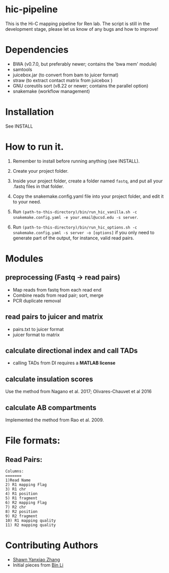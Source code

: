 # hic-pipeline
This is the Hi-C mapping pipeline for Ren lab. The script is still in the development stage, please let us know of any bugs and how to improve!

# Dependencies 
* BWA (v0.7.0, but preferably newer; contains the 'bwa mem' module)
* samtools 
* juicebox.jar (to convert from bam to juicer format)
* straw (to extract contact matrix from juicebox )
* GNU coreutils sort (v8.22 or newer; contains the parallel option) 
* snakemake (workflow management)

# Installation
See INSTALL

# How to run it.
1. Remember to install before running anything (see INSTALL).
2. Create your project folder. 
3. Inside your project folder, create a folder named `fastq`, and put all your .fastq files in that folder.  
4. Copy the snakemake.config.yaml file into your project folder, and edit it to your need. 
5. Run `(path-to-this-directory)/bin/run_hic_vanilla.sh -c snakemake.config.yaml -e your.email@ucsd.edu -s server`. 

6. Run `(path-to-this-directory)/bin/run_hic_options.sh -c snakemake.config.yaml -s server -o [options]` if you only need to generate part of the output, for instance, valid read pairs.

# Modules
## preprocessing (Fastq -> read pairs)
* Map reads from fastq from each read end
* Combine reads from read pair; sort, merge
* PCR duplicate removal
## read pairs to juicer and matrix
* pairs.txt to juicer format
* juicer format to matrix
## calculate directional index and call TADs
* calling TADs from DI requires a **MATLAB license**
## calculate insulation scores
  Use the method from Nagano et al. 2017; Olivares-Chauvet et al 2016
## calculate AB compartments
  Implemented the method from Rao et al. 2009. 

# File formats: 
## Read Pairs: 
```
Columns: 
=======
1)Read Name 
2) R1 mapping Flag
3) R1 chr 
4) R1 position 
5) R1 fragment 
6) R2 mapping Flag
7) R2 chr 
8) R2 position 
9) R2 fragment 
10) R1 mapping quality
11) R2 mapping quality
```

# Contributing Authors
* [Shawn Yanxiao Zhang](https://github.com/shawnzhangyx)
* Initial pieces from [Bin Li](https://github.com/bil022)
